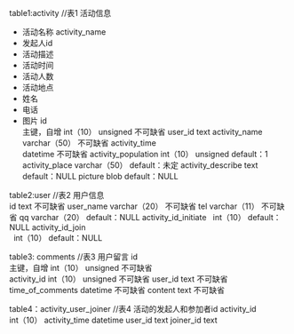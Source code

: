 table1:activity  //表1 活动信息
- 活动名称
activity_name   
- 发起人id
- 活动描述
- 活动时间
- 活动人数
- 活动地点
- 姓名
- 电话
- 图片
id  
    主键，自增  int（10） unsigned  不可缺省
user_id
    text
activity_name   
    varchar（50）  不可缺省
activity_time   
    datetime  不可缺省
activity_population
    int（10） unsigned  default：1
activity_place
    varchar（50） default：未定
activity_describe
    text    default：NULL
picture
    blob    default：NULL   


table2:user     //表2  用户信息  
id
    text   不可缺省
user_name
    varchar（20）  不可缺省
tel
    varchar（11）  不可缺省
qq
    varchar（20）  default：NULL
activity_id_initiate
    int（10）  default：NULL
activity_id_join  
    int（10）  default：NULL
	
	
table3: comments //表3 用户留言
id        
    主键，自增  int（10）  unsigned  不可缺省           
activity_id 
    int（10）  unsigned  不可缺省
user_id
    text 不可缺省
time_of_comments 
    datetime   不可缺省
content
    text   不可缺省

	
table4：activity_user_joiner //表4 活动的发起人和参加者id
activity_id  
    int（10）
activity_time
    datetime
user_id
    text
joiner_id
    text
